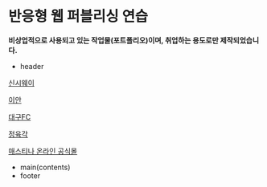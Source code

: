 반응형 웹 퍼블리싱 연습
=============
**비상업적으로 사용되고 있는 작업물(포트폴리오)이며, 취업하는 용도로만 제작되었습니다.**

- header

[신시웨이](https://wangkodok.github.io/Responsive-Web-Publishing/header-part-5/index.html "신시웨이")

[이안](https://wangkodok.github.io/Responsive-Web-Publishing/header-part-4/index.html "이안")

[대구FC](https://wangkodok.github.io/Responsive-Web-Publishing/header-part-3/index.html "대구FC")

[정육각](https://wangkodok.github.io/Responsive-Web-Publishing/header-part-2/index.html "정육각")

[매스티나 온라인 공식몰](https://wangkodok.github.io/Responsive-Web-Publishing/header-part-1/layout-media-test.html "매스티나 온라인 공식몰")

- main(contents)
- footer